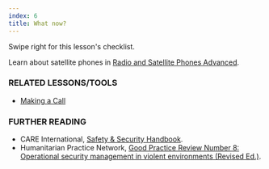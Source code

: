 ```yaml
---
index: 6
title: What now?
---
```

Swipe right for this lesson's checklist.

Learn about satellite phones in [Radio and Satellite Phones Advanced](umbrella://lesson/radios-and-satellite-phones/1).

### RELATED LESSONS/TOOLS

*   [Making a Call](umbrella://lesson/making-a-call)

### FURTHER READING

*   CARE International, [Safety & Security Handbook](https://www.eisf.eu/wp-content/uploads/2014/09/0614-Macpherson-2004-CARE-International-Safety-and-Security-Handbook.pdf).
*   Humanitarian Practice Network, [Good Practice Review Number 8: Operational security management in violent environments (Revised Ed.)](http://odihpn.org/wp-content/uploads/2010/11/GPR_8_revised2.pdf).